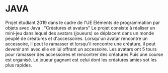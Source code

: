 # JAVA
Projet étudiant 2019 dans le cadre de l'UE Eléments de programmation par objets avec Java : "Créatures et avatars" 
Le projet consiste à réaliser un mini-jeu dans lequel des avatars (joueurs) se déplacent dans un monde peuplé de créatures et d'accessoires.
Lorsqu'un avatar rencontre un accessoire, il peut le ramasser et lorsqu'il rencontre une créature, il peut devenir ami avec elle en lui offrant un accessoire.
Les avatars ont 5 tours pour ramasser des accessoires et rencontrer des créatures.Puis une course est organisé. Le joueur gagnant est celui dont les créatures amies sot les plus rapides. 
